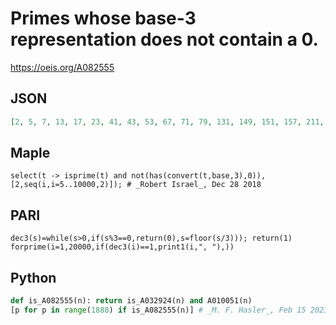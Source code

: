 # Primes whose base\-3 representation does not contain a 0\.
https://oeis.org/A082555
## JSON
```JSON
[2, 5, 7, 13, 17, 23, 41, 43, 53, 67, 71, 79, 131, 149, 151, 157, 211, 229, 233, 239, 241, 367, 373, 401, 449, 457, 607, 617, 619, 643, 647, 691, 701, 719, 727, 1093, 1097, 1103, 1123, 1129, 1187, 1201, 1213, 1367, 1373, 1427, 1429, 1447, 1453, 1823, 1831, 1861]
```
## Maple
```Maple
select(t -> isprime(t) and not(has(convert(t,base,3),0)), [2,seq(i,i=5..10000,2)]); # _Robert Israel_, Dec 28 2018
```
## PARI
```PARI
dec3(s)=while(s>0,if(s%3==0,return(0),s=floor(s/3))); return(1)
forprime(i=1,20000,if(dec3(i)==1,print1(i,", "),))
```
## Python
```Python
def is_A082555(n): return is_A032924(n) and A010051(n)
[p for p in range(1888) if is_A082555(n)] # _M. F. Hasler_, Feb 15 2023
```
